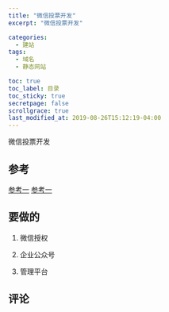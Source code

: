 ```yaml
---
title: "微信投票开发"
excerpt: "微信投票开发"

categories:
  - 建站
tags:
  - 域名
  - 静态网站

toc: true
toc_label: 目录
toc_sticky: true
secretpage: false
scrollgrace: true
last_modified_at: 2019-08-26T15:12:19-04:00
---
```


微信投票开发

## 参考

[参考一](https://cloud.tencent.com/developer/article/1474375)
[参考一](https://blog.csdn.net/lbmydream/article/details/78592658)

## 要做的

1. 微信授权

2. 企业公众号

3. 管理平台



## 评论




